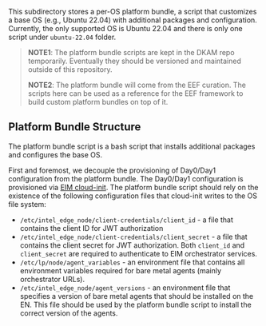 This subdirectory stores a per-OS platform bundle, a script that customizes a base OS (e.g., Ubuntu 22.04) with additional
packages and configuration. Currently, the only supported OS is Ubuntu 22.04 and there is only one script under `ubuntu-22.04` folder.

> **NOTE1**: The platform bundle scripts are kept in the DKAM repo temporarily. Eventually they should be versioned and maintained outside of this repository.
> 
> **NOTE2**: The platform bundle will come from the EEF curation. The scripts here can be used as a reference for the EEF framework to build custom platform bundles on top of it.
> 

## Platform Bundle Structure

The platform bundle script is a bash script that installs additional packages and configures the base OS.

First and foremost, we decouple the provisioning of Day0/Day1 configuration from the platform bundle. The Day0/Day1 configuration is provisioned via [EIM cloud-init](./../pkg/script/Installer.cfg).
The platform bundle script should rely on the existence of the following configuration files that cloud-init writes to the OS file system:

- `/etc/intel_edge_node/client-credentials/client_id` - a file that contains the client ID for JWT authorization
- `/etc/intel_edge_node/client-credentials/client_secret` - a file that contains the client secret for JWT authorization. Both `client_id` and `client_secret` are required to authenticate to EIM orchestrator services.
- `/etc/lp/node/agent_variables` - an environment file that contains all environment variables required for bare metal agents (mainly orchestrator URLs).
- `/etc/intel_edge_node/agent_versions` - an environment file that specifies a version of bare metal agents that should be installed on the EN. This file should be used by the platform bundle script to install the correct version of the agents.


